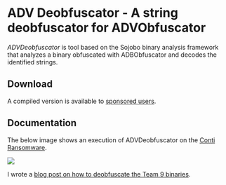# ADV Deobfuscator - A string deobfuscator for ADVObfuscator

_ADVDeobfuscator_ is tool based on the Sojobo binary analysis framework that analyzes a binary obfuscated with ADBObfuscator and decodes the identified strings.

## Download

A compiled version is available to <a href="https://github.com/sponsors/enkomio">sponsored users</a>.

## Documentation
The below image shows an execution of ADVDeobfuscator on the <A href="https://www.carbonblack.com/blog/tau-threat-discovery-conti-ransomware/">Conti Ransomware</a>.

<img src="https://github.com/enkomio/Sojobo/blob/master/Src/Tools/ADVDeobfuscator/images/ADVDeobfuscator_Conti.gif">

I wrote a <a href="http://antonioparata.blogspot.com/2020/06/deobfuscating-c-advobfuscator-with.html">blog post on how to deobfuscate the Team 9 binaries</a>.

